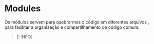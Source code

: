 #                 Modules
Os módulos servem para quebrarmos o código em diferentes arquivos , para facilitar a organização e compartilhamento de código comum.

>[! INFO]<!-- Só funcionará em servidor , seja local ou online não irá funcionar se você abrir o html direto. -->
> <script type="module" src="./script.js"></script>
